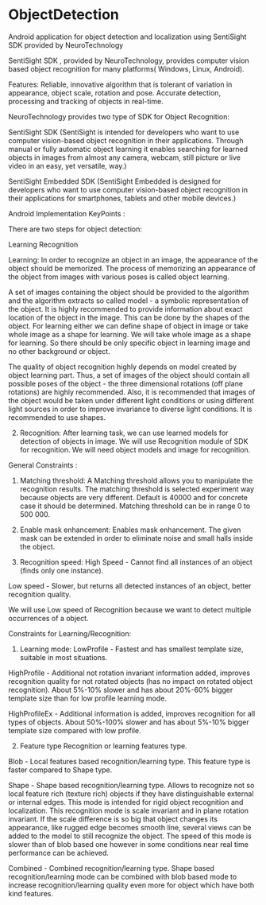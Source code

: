 # ObjectDetection
Android application for object detection and localization using SentiSight SDK provided by NeuroTechnology

SentiSight SDK , provided by NeuroTechnology, provides computer vision based object recognition for many 
platforms( Windows, Linux, Android).
 
Features:
Reliable, innovative algorithm that is tolerant of variation in appearance, object scale, rotation and pose.
Accurate detection, processing and tracking of objects in real-time.

NeuroTechnology provides two type of SDK for Object Recognition:
 
SentiSight SDK (SentiSight is intended for developers who want to use computer vision-based object recognition in their applications. 
Through manual or fully automatic object learning it enables searching for learned objects in images from almost any camera, webcam,
still picture or live video in an easy, yet versatile, way.)
 
SentiSight Embedded SDK (SentiSight Embedded is designed for developers who want to use computer vision-based object recognition in 
their applications for smartphones, tablets and other mobile devices.)
 
Android Implementation KeyPoints :
 
There are two steps for object detection:
 
Learning
Recognition
 
Learning: In order to recognize an object in an image, the appearance of the object should be memorized. The process of memorizing an 
appearance of the object from images with various poses is called object learning. 
 
A set of images containing the object should be provided to the algorithm and the algorithm extracts so called model - a symbolic
representation of the object. It is highly recommended to provide information about exact location of the object in the image. 
This can be done by the shapes of the object. For learning either we can define shape of object in image or take whole image as a 
shape for learning. We will take whole image as a shape for learning. So there should be only specific object in learning image and 
no other background or object.
 
The quality of object recognition highly depends on model created by object learning part. Thus, a set of images of the object should
contain all possible poses of the object - the three dimensional rotations (off plane rotations) are highly recommended. Also, 
it is recommended that images of the object would be taken under different light conditions or using different light sources in 
order to improve invariance to diverse light conditions. It is recommended to use shapes.
 
2. Recognition: After learning task, we can use learned models for detection of objects in image. We will use Recognition module of
SDK for recognition. We will need object models and image for recognition. 
 
General Constraints :
 
1. Matching threshold: 
A Matching threshold allows you to manipulate the recognition results.
The matching threshold is selected experiment way because objects are very different. Default is 40000 and for concrete case it 
should be determined. Matching threshold can be in range 0 to 500 000. 
 
2. Enable mask enhancement: 
Enables mask enhancement. The given mask can be extended in order to eliminate noise and small halls inside the object.
 
3. Recognition speed: 
High Speed - Cannot find all instances of an object (finds only one instance). 
 
Low speed - Slower, but returns all detected instances of an object, better recognition quality.
 
We will use Low speed of Recognition because we want to detect multiple
occurrences of a object.
 
Constraints for Learning/Recognition:
 
1. Learning mode:
LowProfile - Fastest and has smallest template size, suitable in most situations. 
 
HighProfile - Additional not rotation invariant information added, improves recognition quality for not rotated objects 
(has no impact on rotated object recognition). About 5%-10% slower and has about 20%-60% bigger template size than for low profile
learning mode. 
 
HighProfileEx - Additional information is added, improves recognition for all types of objects. About 50%-100% slower and has 
about 5%-10% bigger template size compared with low profile. 

2. Feature type 
Recognition or learning features type. 
 
Blob - Local features based recognition/learning type. This feature type is faster compared to Shape type. 
 
Shape - Shape based recognition/learning type. Allows to recognize not so local feature rich (texture rich) objects if they have 
distinguishable external or internal edges. This mode is intended for rigid object recognition and localization. This recognition 
mode is scale invariant and in plane rotation invariant. If the scale difference is so big that object changes its appearance,
like rugged edge becomes smooth line, several views can be added to the model to still recognize the object. The speed of this
mode is slower than of blob based one however in some conditions near real time performance can be achieved. 
 
Combined - Combined recognition/learning type. Shape based recognition/learning mode can be combined with blob based mode to 
increase recognition/learning quality even more for object which have both kind features.
